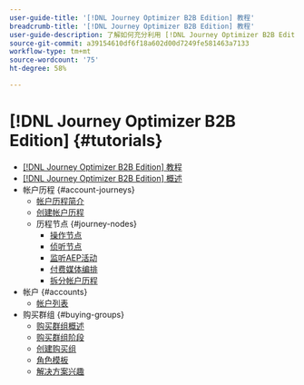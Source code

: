 ```yaml
---
user-guide-title: '[!DNL Journey Optimizer B2B Edition] 教程'
breadcrumb-title: '[!DNL Journey Optimizer B2B Edition] 教程'
user-guide-description: 了解如何充分利用 [!DNL Journey Optimizer B2B Edition]。 使用内置生成式 AI 和行业领先的自动化功能来协调帐户和购买群组历程，以最大限度地满足特定产品的需求。
source-git-commit: a39154610df6f18a602d00d7249fe581463a7133
workflow-type: tm+mt
source-wordcount: '75'
ht-degree: 58%

---
```



# [!DNL Journey Optimizer B2B Edition] {#tutorials}

+ [[!DNL Journey Optimizer B2B Edition] 教程](overview.md)
+ [[!DNL Journey Optimizer B2B Edition] 概述](/help/overview-video.md)
+ 帐户历程 {#account-journeys}
   + [帐户历程简介](/help/account-journeys/introducing-account-journeys.md)
   + [创建帐户历程](/help/account-journeys/create-an-account-journey.md)
   + 历程节点 {#journey-nodes}
      + [操作节点](/help/account-journeys/journey-nodes/action-node.md)
      + [侦听节点](/help/account-journeys/journey-nodes/listen-node.md)
      + [监听AEP活动](/help/account-journeys/journey-nodes/listen-for-aep-events.md)
      + [付费媒体编排](/help/account-journeys/journey-nodes/paid-media-orchestration.md)
      + [拆分帐户历程](/help/account-journeys/journey-nodes/split-account-journey.md)
+ 帐户 {#accounts}
   + [帐户列表](/help/accounts/account-lists.md)
+ 购买群组 {#buying-groups}
   + [购买群组概述](/help/buying-groups/buying-groups-overview.md)
   + [购买群组阶段](/help/buying-groups/buying-group-stages.md)
   + [创建购买组](/help/buying-groups/create-a-buying-group.md)
   + [角色模板](/help/buying-groups/role-templates.md)
   + [解决方案兴趣](/help/buying-groups/solution-interest.md)
